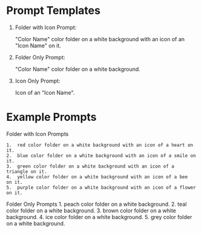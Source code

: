 # Prompt Templates

1. Folder with Icon Prompt:

    "Color Name" color folder on a white background with an icon of an "Icon Name" on it.

2. Folder Only Prompt:

    "Color Name" color folder on a white background.

3. Icon Only Prompt:

    Icon of an "Icon Name".

# Example Prompts

Folder with Icon Prompts

	1.	red color folder on a white background with an icon of a heart on it.
	2.	blue color folder on a white background with an icon of a smile on it.
	3.	green color folder on a white background with an icon of a triangle on it.
	4.	yellow color folder on a white background with an icon of a bee  on it.
	5.	purple color folder on a white background with an icon of a flower on it.

Folder Only Prompts
	1.	peach color folder on a white background.
	2.	teal color folder on a white background.
 	3.	brown color folder on a white background.
  	4.	ice color folder on a white background.
   	5.	grey color folder on a white background.


